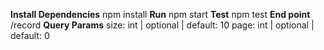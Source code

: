 **Install Dependencies**
npm install
**Run**
npm start
**Test**
npm test
**End point**
/record
**Query Params**
size: int | optional | default: 10
page: int | optional | default: 0
